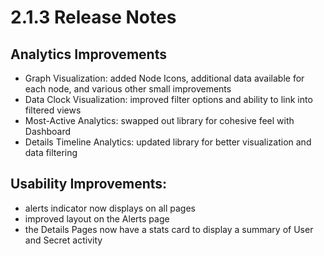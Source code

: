 [title]: # (2.1.3)
[tags]: # (Privileged Behavior Analytics,PBA,Release Notes,Read Me)
[priority]: # (7996)
# 2.1.3 Release Notes

## Analytics Improvements

* Graph Visualization: added Node Icons, additional data available for each node, and various other small improvements
* Data Clock Visualization: improved filter options and ability to link into filtered views
* Most-Active Analytics: swapped out library for cohesive feel with Dashboard
* Details Timeline Analytics: updated library for better visualization and data filtering

## Usability Improvements:

* alerts indicator now displays on all pages
* improved layout on the Alerts page
* the Details Pages now have a stats card to display a summary of User and Secret activity
